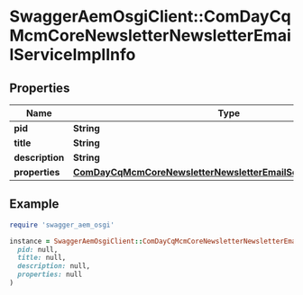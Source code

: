 # SwaggerAemOsgiClient::ComDayCqMcmCoreNewsletterNewsletterEmailServiceImplInfo

## Properties

| Name | Type | Description | Notes |
| ---- | ---- | ----------- | ----- |
| **pid** | **String** |  | [optional] |
| **title** | **String** |  | [optional] |
| **description** | **String** |  | [optional] |
| **properties** | [**ComDayCqMcmCoreNewsletterNewsletterEmailServiceImplProperties**](ComDayCqMcmCoreNewsletterNewsletterEmailServiceImplProperties.md) |  | [optional] |

## Example

```ruby
require 'swagger_aem_osgi'

instance = SwaggerAemOsgiClient::ComDayCqMcmCoreNewsletterNewsletterEmailServiceImplInfo.new(
  pid: null,
  title: null,
  description: null,
  properties: null
)
```

